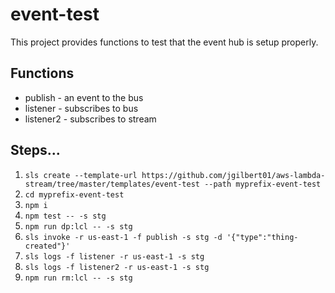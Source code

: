 # event-test

This project provides functions to test that the event hub is setup properly.

## Functions
* publish - an event to the bus
* listener - subscribes to bus
* listener2 - subscribes to stream

## Steps...
1. `sls create --template-url https://github.com/jgilbert01/aws-lambda-stream/tree/master/templates/event-test --path myprefix-event-test`
2. `cd myprefix-event-test`
3. `npm i`
4. `npm test -- -s stg`
5. `npm run dp:lcl -- -s stg`
6. `sls invoke -r us-east-1 -f publish -s stg -d '{"type":"thing-created"}'`
7. `sls logs -f listener -r us-east-1 -s stg`
8. `sls logs -f listener2 -r us-east-1 -s stg`
9. `npm run rm:lcl -- -s stg`
